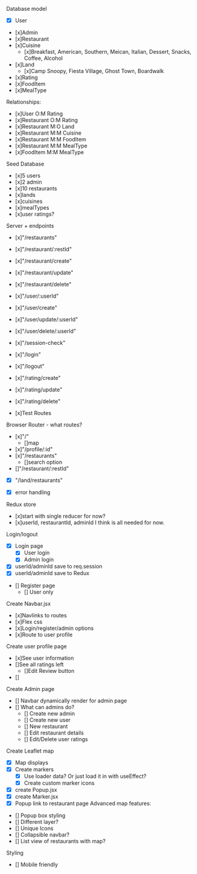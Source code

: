 Database model 
- [x] User
- [x]Admin
- [x]Restaurant
- [x]Cuisine
    - [x]Breakfast, American, Southern, Meican, Italian, Dessert, Snacks, Coffee, Alcohol
- [x]Land
    - [x]Camp Snoopy, Fiesta Village, Ghost Town, Boardwalk
- [x]Rating
- [x]FoodItem
- [x]MealType

Relationships:
- [x]User O:M Rating
- [x]Restaurant O:M Rating
- [x]Restaurant M:O Land
- [x]Restaurant M:M Cuisine
- [x]Restaurant M:M FoodItem
- [x]Restaurant M:M MealType
- [x]FoodItem M:M MealType

Seed Database
- [x]5 users
- [x]2 admin
- [x]10 restaurants
- [x]lands
- [x]cuisines
- [x]mealTypes
- [x]user ratings?

Server + endpoints
- [x]"/restaurants"
- [x]"/restaurant/:restId"
- [x]"/restaurant/create"
- [x]"/restaurant/update"
- [x]"/restaurant/delete"

- [x]"/user/:userId"
- [x]"/user/create"
- [x]"/user/update/:userId"
- [x]"/user/delete/:userId"

- [x]"/session-check"
- [x]"/login"
- [x]"/logout"


- [x]"/rating/create"
- [x]"/rating/update"
- [x]"/rating/delete"

- [x]Test Routes


Browser Router - what routes?
- [x]"/"
    - []map
- [x]"/profile/:id"
- [x]"/restaurants"
    - []search option
- []"/restaurant/:restId"
- [x] "/land/restaurants"
- [x] error handling


Redux store
- [x]start with single reducer for now? 
- [x]userId, restaurantId, adminId I think is all needed for now.


Login/logout
- [x] Login page
    - [x] User login
    - [x] Admin login
- [x] userId/adminId save to req.session
- [x] userId/adminId save to Redux
- [] Register page
    - [] User only

Create Navbar.jsx
- [x]Navlinks to routes
- [x]Flex css
- [x]Login/register/admin options
- [x]Route to user profile

Create user profile page
- [x]See user information
- []See all ratings left
  - []Edit Review button
- []

Create Admin page 
- [] Navbar dynamically render for admin page
- [] What can admins do? 
  - [] Create new admin
  - [] Create new user
  - [] New restaurant
  - [] Edit restaurant details
  - [] Edit/Delete user ratings


Create Leaflet map
- [x] Map displays
- [x] Create markers
    - [x] Use loader data? Or just load it in with useEffect? 
    - [x] Create custom marker icons
- [x] create Popup.jsx
- [x] create Marker.jsx
- [x] Popup link to restaurant page
Advanced map features:
- [] Popup box styling
- [] Different layer?
- [] Unique Icons
- [] Collapsible navbar? 
- [] List view of restaurants with map?


Styling
- [] Mobile friendly
